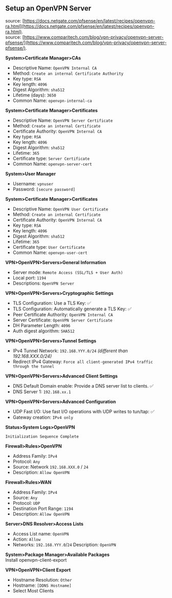 ## Setup an OpenVPN Server

source: [https://docs.netgate.com/pfsense/en/latest/recipes/openvpn-ra.html](https://docs.netgate.com/pfsense/en/latest/recipes/openvpn-ra.html).  
source: [https://www.comparitech.com/blog/vpn-privacy/openvpn-server-pfsense/](https://www.comparitech.com/blog/vpn-privacy/openvpn-server-pfsense/).  

**System>Certificate Manager>CAs**
* Descriptive Name: ``OpenVPN Internal CA``
* Method: ``Create an internal Certificate Authority``
* Key type: ``RSA``
* Key length: ``4096``
* Digest Algorithm: ``sha512``
* Lifetime (days): ``3650``
* Common Name: ``openvpn-internal-ca``

**System>Certificate Manager>Certificates**
* Descriptive Name: ``OpenVPN Server Certificate``
* Method: ``Create an internal Certificate``
* Certificate Authority: ``OpenVPN Internal CA``
* Key type: ``RSA``
* Key length: ``4096``
* Digest Algorithm: ``sha512``
* Lifetime: ``365``
* Certificate type: ``Server Certificate``
* Common Name: ``openvpn-server-cert``

**System>User Manager**
* Username: ``vpnuser``
* Password: ``[secure password]``

**System>Certificate Manager>Certificates**
* Descriptive Name: ``OpenVPN User Certificate``
* Method: ``Create an internal Certificate``
* Certificate Authority: ``OpenVPN Internal CA``
* Key type: ``RSA``
* Key length: ``4096``
* Digest Algorithm: ``sha512``
* Lifetime: ``365``
* Certificate type: ``User Certificate``
* Common Name: ``openvpn-user-cert``

**VPN>OpenVPN>Servers>General Information**
* Server mode: ``Remote Access (SSL/TLS + User Auth)``
* Local port: ``1194``
* Descriptions: ``OpenVPN Server``

**VPN>OpenVPN>Servers>Cryptographic Settings**
* TLS Configuration: Use a TLS Key: :white_check_mark:
* TLS Configuration: Automatically generate a TLS Key: :white_check_mark:
* Peer Certificate Authority: ``OpenVPN Internal CA``
* Server Certificate: ``OpenVPN Server Certificate``
* DH Parameter Length: ``4096``
* Auth digest algorithm: ``SHA512``

**VPN>OpenVPN>Servers>Tunnel Settings**
* IPv4 Tunnel Network: ``192.168.YYY.0/24`` *(different than 192.168.XXX.0/24)*
* Redirect IPv4 Gateway: ``Force all client-generated IPv4 traffic through the tunnel``

**VPN>OpenVPN>Servers>Advanced Client Settings**
* DNS Default Domain enable: Provide a DNS server list to clients. :white_check_mark:
* DNS Server 1: ``192.168.xx.1``

**VPN>OpenVPN>Servers>Advanced Configuration**
* UDP Fast I/O: Use fast I/O operations with UDP writes to tun/tap: :white_check_mark:
* Gateway creation: ``IPv4 only``

**Status>System Logs>OpenVPN**
```console
Initialization Sequence Complete
```

**Firewall>Rules>OpenVPN**
* Address Family: ``IPv4``
* Protocol: ``Any``
* Source: Network ``192.168.XXX.0`` / ``24``
* Description: ``Allow OpenVPN``

**Firewall>Rules>WAN**
* Address Family: ``IPv4``
* Source: ``Any``
* Protocol: ``UDP``
* Destination Port Range: ``1194``
* Description: ``Allow OpenVPN``

**Server>DNS Resolver>Access Lists**
* Access List name: ``OpenVPN``
* Action: ``Allow``
* Networks: ``192.168.YYY.0``/``24`` Description: ``OpenVPN``

**System>Package Manager>Available Packages**  
Install openvpn-client-export  

**VPN>OpenVPN>Client Export**
* Hostname Resolution: ``Other``
* Hostname: ``[DDNS Hostname]``
* Select Most Clients
